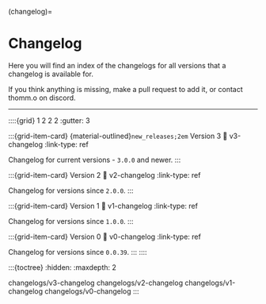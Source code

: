(changelog)=
# Changelog

Here you will find an index of the changelogs for all versions that a changelog is available for.

If you think anything is missing, make a pull request to add it, or contact thomm.o on discord.

----

::::{grid} 1 2 2 2
:gutter: 3

:::{grid-item-card} {material-outlined}`new_releases;2em` Version 3
:link: v3-changelog
:link-type: ref

Changelog for current versions - `3.0.0` and newer.
:::

:::{grid-item-card} Version 2
:link: v2-changelog
:link-type: ref

Changelog for versions since `2.0.0`.
:::

:::{grid-item-card} Version 1
:link: v1-changelog
:link-type: ref

Changelog for versions since `1.0.0`.
:::

:::{grid-item-card} Version 0
:link: v0-changelog
:link-type: ref

Changelog for versions since `0.0.39`.
:::
::::

:::{toctree}
:hidden:
:maxdepth: 2

changelogs/v3-changelog
changelogs/v2-changelog
changelogs/v1-changelog
changelogs/v0-changelog
:::
